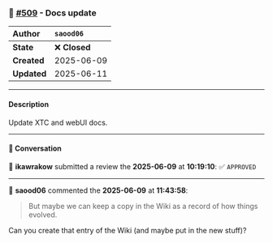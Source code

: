 ### 🔀 [#509](https://github.com/ikawrakow/ik_llama.cpp/pull/509) - Docs update

| **Author** | `saood06` |
| :--- | :--- |
| **State** | ❌ **Closed** |
| **Created** | 2025-06-09 |
| **Updated** | 2025-06-11 |

---

#### Description

Update XTC and webUI docs.

---

#### 💬 Conversation

👤 **ikawrakow** submitted a review the **2025-06-09** at **10:19:10**: ✅ `APPROVED`

---

👤 **saood06** commented the **2025-06-09** at **11:43:58**:<br>

> But maybe we can keep a copy in the Wiki as a record of how things evolved.

Can you create that entry of the Wiki (and maybe put in the new stuff)?